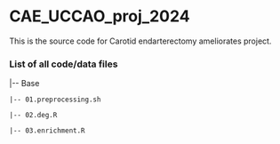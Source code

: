 # CAE_UCCAO_proj_2024

This is the source code for Carotid endarterectomy ameliorates project.

### List of all code/data files

|-- Base

    |-- 01.preprocessing.sh

    |-- 02.deg.R

    |-- 03.enrichment.R

